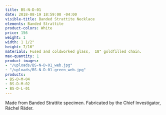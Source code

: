 ```yaml
---
title: BS-N-D-01
date: 2018-08-19 18:59:00 -04:00
visible-title: Banded Strattite Necklace
elements: Banded Strattite
product-colors: White
price: 156
weight: 1
width: 1 1/2"
height: 7/16"
materials: Fused and coldworked glass,  18" goldfilled chain.
max-quantity: 1
product-images:
- "/uploads/BS-N-D-01_web.jpg"
- "/uploads/BS-N-D-01-green_web.jpg"
products:
- BS-D-M-04
- BS-D-M-02
- BS-D-L-01
---
```


Made from Banded Strattite specimen. Fabricated by the Chief Investigator, Ráchel Räder.